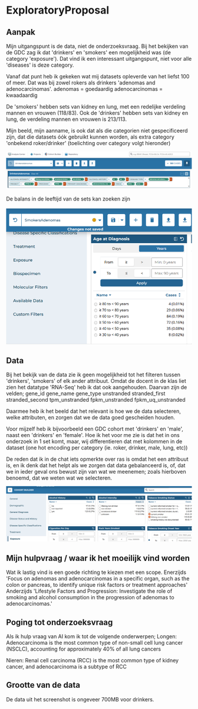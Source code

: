 # ExploratoryProposal


## Aanpak

Mijn uitgangspunt is de data, niet de onderzoeksvraag. Bij het bekijken van de GDC zag ik dat 'drinkers' en 'smokers' een mogelijkheid was (de category 'exposure'). Dat vind ik een interessant uitgangspunt, niet voor alle 'diseases' is deze category.

Vanaf dat punt heb ik gekeken wat mij datasets opleverde van het liefst 100 of meer.
Dat was bij zowel rokers als drinkers 'adenomas and adenocarcinomas'.
adenomas = goedaardig
adenocarcinomas = kwaadaardig

De 'smokers' hebben sets van kidney en lung, met een redelijke verdeling mannen en vrouwen (118/83).
Ook de 'drinkers' hebben sets van kidney en lung, de verdeling mannen en vrouwen is 213/113.

Mijn beeld, mijn aanname, is ook dat als die categorien niet gespecificeerd zijn, dat die datasets óók gebruikt kunnen worden, als extra category 'onbekend roker/drinker' (toelichting over category volgt hieronder)

![drinkers](/image/dataSet_003_drinkers.png "drinkers")

De balans in de leeftijd van de sets kan zoeken zijn

![smokers](/image/dataSet_002.png "smokers")

## Data

Bij het bekijk van de data zie ik geen mogelijkheid tot het filteren tussen 'drinkers', 'smokers' of elk ander attribuut.
Omdat de docent in de klas liet zien het datatype 'RNA-Seq' heb ik dat ook aangehouden.
Daarvan zijn de velden;
gene_id	gene_name	gene_type	unstranded	stranded_first	stranded_second	tpm_unstranded	fpkm_unstranded	fpkm_uq_unstranded

Daarmee heb ik het beeld dat het relevant is hoe we de data selecteren, welke attributen, en zorgen dat we de data goed gescheiden houden.

Voor mijzelf heb ik bijvoorbeeld een GDC cohort met 'drinkers' en 'male', naast een 'drinkers' en 'female'.
Hoe ik het voor me zie is dat het in ons onderzoek in 1 set komt, maar, wij differentieren dat met kolommen in de dataset (one hot encoding per category (ie. roker, drinker, male, lung, etc))

De reden dat ik in de chat iets opmerkte over ras is omdat het een attribuut is, en ik denk dat het helpt als we zorgen dat data gebalanceerd is, of, dat we in ieder geval ons bewust zijn van wat we meenemen; zoals hierboven benoemd, dat we weten wat we selecteren.

![category](/image/dataSet_001.png "category")

## Mijn hulpvraag / waar ik het moeilijk vind worden

Wat ik lastig vind is een goede richting te kiezen met een scope.
Enerzijds 'Focus on adenomas and adenocarcinomas in a specific organ, such as the colon or pancreas, to identify unique risk factors or treatment approaches'
Anderzijds 'Lifestyle Factors and Progression: Investigate the role of smoking and alcohol consumption in the progression of adenomas to adenocarcinomas.'


## Poging tot onderzoeksvraag

Als ik hulp vraag van AI kom ik tot de volgende onderwerpen;
Longen:
Adenocarcinoma is the most common type of non-small cell lung cancer (NSCLC), accounting for approximately 40% of all lung cancers

Nieren:
Renal cell carcinoma (RCC) is the most common type of kidney cancer, and adenocarcinoma is a subtype of RCC

## Grootte van de data

De data uit het screenshot is ongeveer 700MB voor drinkers.



